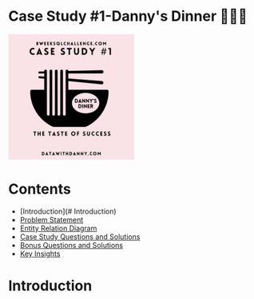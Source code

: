 # Case Study #1-Danny's Dinner 👨🏻‍🍳

<div align="left">
<img src="SQL_Challenge_pic_1.png" width="50%">
</div>

# Contents

* [Introduction](# Introduction)
* [Problem Statement](URL)
* [Entity Relation Diagram](URL)
* [Case Study Questions and Solutions](URL)
* [Bonus Questions and Solutions](URL)
* [Key Insights](URL)

# Introduction




